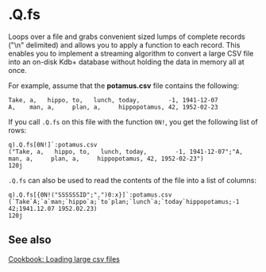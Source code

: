.Q.fs
=====

Loops over a file and grabs convenient sized lumps of complete records ("\\n" delimited) and allows you to apply a function to each record. This enables you to implement a streaming algorithm to convert a large CSV file into an on-disk Kdb+ database without holding the data in memory all at once.

For example, assume that the **potamus.csv** file contains the following:

    Take, a,   hippo, to,   lunch, today,        -1, 1941-12-07
    A,    man, a,     plan, a,     hippopotamus, 42, 1952-02-23

If you call `.Q.fs` on this file with the function `0N!`, you get the following list of rows:

    q).Q.fs[0N!]`:potamus.csv
    ("Take, a,   hippo, to,   lunch, today,        -1, 1941-12-07";"A,    man, a,     plan, a,     hippopotamus, 42, 1952-02-23")
    120j

`.Q.fs` can also be used to read the contents of the file into a list of columns:

    q).Q.fs[{0N!("SSSSSSID";",")0:x}]`:potamus.csv
    (`Take`A;`a`man;`hippo`a;`to`plan;`lunch`a;`today`hippopotamus;-1 42;1941.12.07 1952.02.23)
    120j

See also
--------

[Cookbook: Loading large csv files](Cookbook/LoadingFromLargeFiles "wikilink")
